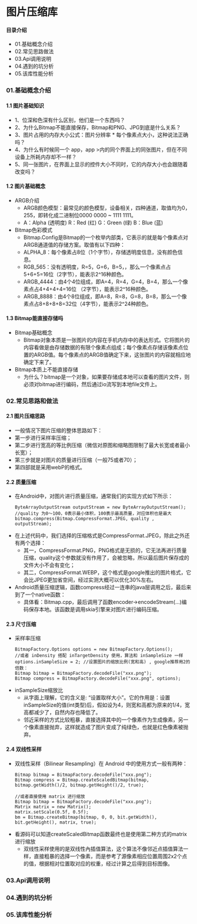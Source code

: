 # 图片压缩库
#### 目录介绍
- 01.基础概念介绍
- 02.常见思路做法
- 03.Api调用说明
- 04.遇到的坑分析
- 05.该库性能分析


### 01.基础概念介绍
#### 1.1 图片基础知识
- 1、位深和色深有什么区别，他们是一个东西吗？
- 2、为什么Bitmap不能直接保存，Bitmap和PNG、JPG到底是什么关系？
- 3、图片占用的内存大小公式：图片分辨率 * 每个像素点大小，这种说法正确吗？
- 4、为什么有时候同一个 app，app >内的同个界面上的同张图片，但在不同设备上所耗内存却不一样？
- 5、同一张图片，在界面上显示的控件大小不同时，它的内存大小也会跟随着改变吗？



#### 1.2 图片基础概念
- ARGB介绍
    - ARGB颜色模型：最常见的颜色模型，设备相关，四种通道，取值均为0，255，即转化成二进制位0000 0000 ~ 1111 1111。
    - A：Alpha (透明度) R：Red (红) G：Green (绿) B：Blue (蓝)
- Bitmap色彩模式
    - Bitmap.Config是Bitmap的一个枚举内部类，它表示的就是每个像素点对ARGB通道值的存储方案。取值有以下四种：
    - ALPHA_8：每个像素占8位（1个字节），存储透明度信息，没有颜色信息。
    - RGB_565：没有透明度，R=5，G=6，B=5，，那么一个像素点占5+6+5=16位（2字节），能表示2^16种颜色。
    - ARGB_4444：由4个4位组成，即A=4，R=4，G=4，B=4，那么一个像素点占4+4+4+4=16位 （2字节），能表示2^16种颜色。
    - ARGB_8888：由4个8位组成，即A=8，R=8，G=8，B=8，那么一个像素点占8+8+8+8=32位（4字节），能表示2^24种颜色。



#### 1.3 Bitmap能直接存储吗
- Bitmap基础概念
    - Bitmap对象本质是一张图片的内容在手机内存中的表达形式。它将图片的内容看做是由存储数据的有限个像素点组成；每个像素点存储该像素点位置的ARGB值。每个像素点的ARGB值确定下来，这张图片的内容就相应地确定下来了。
- Bitmap本质上不能直接存储
    - 为什么？bitmap是一个对象，如果要存储成本地可以查看的图片文件，则必须对bitmap进行编码，然后通过io流写到本地file文件上。



### 02.常见思路和做法
#### 2.1 图片压缩思路
- 一般情况下图片压缩的整体思路如下：
- 第一步进行采样率压缩；
- 第二步进行宽高的等比例压缩（微信对原图和缩略图限制了最大长宽或者最小长宽）；
- 第三步就是对图片的质量进行压缩（一般75或者70）；
- 第四部就是采用webP的格式。


#### 2.2 质量压缩
- 在Android中，对图片进行质量压缩，通常我们的实现方式如下所示：
    ```
    ByteArrayOutputStream outputStream = new ByteArrayOutputStream();
    //quality 为0～100，0表示最小体积，100表示最高质量，对应体积也是最大
    bitmap.compress(Bitmap.CompressFormat.JPEG, quality , outputStream);
    ```
- 在上述代码中，我们选择的压缩格式是CompressFormat.JPEG，除此之外还有两个选择：
    - 其一，CompressFormat.PNG，PNG格式是无损的，它无法再进行质量压缩，quality这个参数就没有作用了，会被忽略，所以最后图片保存成的文件大小不会有变化；
    - 其二，CompressFormat.WEBP，这个格式是google推出的图片格式，它会比JPEG更加省空间，经过实测大概可以优化30%左右。
- Android质量压缩逻辑，函数compress经过一连串的java层调用之后，最后来到了一个native函数：
    - 具体看：Bitmap.cpp，最后调用了函数encoder->encodeStream(…)编码保存本地。该函数是调用skia引擎来对图片进行编码压缩。


#### 2.3 尺寸压缩
- 采样率压缩
    ```
    BitmapFactory.Options options = new BitmapFactory.Options();
    //或者 inDensity 搭配 inTargetDensity 使用，算法和 inSampleSize 一样
    options.inSampleSize = 2; //设置图片的缩放比例(宽和高) , google推荐用2的倍数：
    Bitmap bitmap = BitmapFactory.decodeFile("xxx.png");
    Bitmap compress = BitmapFactory.decodeFile("xxx.png", options);
    ```
- inSampleSize缩放比
    - 从字面上理解，它的含义是: “设置取样大小”。它的作用是：设置inSampleSize的值(int类型)后，假如设为4，则宽和高都为原来的1/4，宽高都减少了，自然内存也降低了。
    - 邻近采样的方式比较粗暴，直接选择其中的一个像素作为生成像素，另一个像素直接抛弃，这样就造成了图片变成了纯绿色，也就是红色像素被抛弃。


#### 2.4 双线性采样
- 双线性采样（Bilinear Resampling）在 Android 中的使用方式一般有两种：
    ```
    Bitmap bitmap = BitmapFactory.decodeFile("xxx.png");
    Bitmap compress = Bitmap.createScaledBitmap(bitmap, bitmap.getWidth()/2, bitmap.getHeight()/2, true);
    
    //或者直接使用 matrix 进行缩放
    Bitmap bitmap = BitmapFactory.decodeFile("xxx.png");
    Matrix matrix = new Matrix();
    matrix.setScale(0.5f, 0.5f);
    bm = Bitmap.createBitmap(bitmap, 0, 0, bit.getWidth(), bit.getHeight(), matrix, true);
    ```
- 看源码可以知道createScaledBitmap函数最终也是使用第二种方式的matrix进行缩放
    - 双线性采样使用的是双线性內插值算法，这个算法不像邻近点插值算法一样，直接粗暴的选择一个像素，而是参考了源像素相应位置周围2x2个点的值，根据相对位置取对应的权重，经过计算之后得到目标图像。



### 03.Api调用说明



### 04.遇到的坑分析



### 05.该库性能分析














